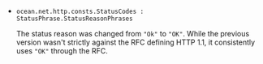 * `ocean.net.http.consts.StatusCodes : StatusPhrase.StatusReasonPhrases`

  The status reason was changed from `"Ok"` to `"OK"`.
  While the previous version wasn't strictly against the RFC defining HTTP 1.1,
  it consistently uses `"OK"` through the RFC.
